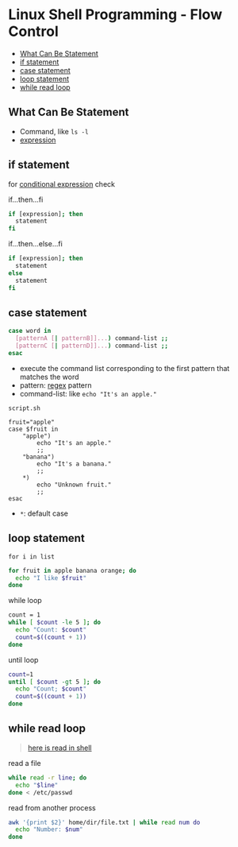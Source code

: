 # Linux Shell Programming - Flow Control

* [What Can Be Statement](#what-can-be-statement)
* [if statement](#if-statement)
* [case statement](#case-statement)
* [loop statement](#loop-statement)
* [while read loop](#while-read-loop)

## What Can Be Statement

- Command, like `ls -l`
- [expression](linux-shell-expressions.md)

## if statement

for [conditional expression](linux-shell-expressions.md#conditional-expressions) check

if...then...fi

```sh
if [expression]; then
  statement
fi
```

if...then...else...fi

```sh
if [expression]; then
  statement
else
  statement
fi
```

## case statement

```sh
case word in
  [patternA [| patternB]]...) command-list ;;
  [patternC [| patternD]]...) command-list ;;
esac
```

- execute the command list corresponding to the first pattern that matches the word
- pattern: [regex](regex.md) pattern
- command-list: like `echo "It's an apple."`

`script.sh`

```shell
fruit="apple"
case $fruit in
    "apple")
        echo "It's an apple."
        ;;
    "banana")
        echo "It's a banana."
        ;;
    *)
        echo "Unknown fruit."
        ;;
esac
```

- `*`: default case

## loop statement

`for i in list`

```sh
for fruit in apple banana orange; do
  echo "I like $fruit"
done
```

while loop

```sh
count = 1
while [ $count -le 5 ]; do
  echo "Count: $count"
  count=$((count + 1))
done
```

until loop

```sh
count=1
until [ $count -gt 5 ]; do
  echo "Count; $count"
  count=$((count + 1))
done
```

## while read loop

> [here is read in shell](linux-shell-read.md)

read a file

```sh
while read -r line; do
  echo "$line"
done < /etc/passwd
```

read from another process

```sh
awk '{print $2}' home/dir/file.txt | while read num do
  echo "Number: $num"
done
```
